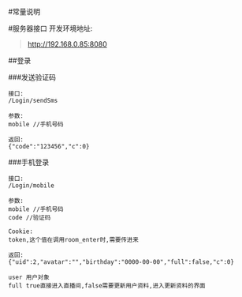 #常量说明

#服务器接口
开发环境地址:
> http://192.168.0.85:8080


##登录

###发送验证码
```
接口:
/Login/sendSms

参数:
mobile //手机号码

返回:
{"code":"123456","c":0}

```

###手机登录
```
接口:
/Login/mobile

参数:
mobile //手机号码
code //验证码

Cookie:
token,这个值在调用room_enter时,需要传进来

返回:
{"uid":2,"avatar":"","birthday":"0000-00-00","full":false,"c":0}

user 用户对象
full true直接进入直播间,false需要更新用户资料,进入更新资料的界面
```